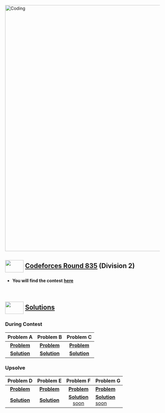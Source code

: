 <img alt="Coding" width="800px" src="https://cdn.dribbble.com/users/1959912/screenshots/6463995/competition_dribbble.gif">

## <img src = "https://cdn.dribbble.com/users/2131993/screenshots/4948736/media/421d4ed2f3d23c73d64d20963f61f422.gif" align = "center" width = "60px" height = "40px"> [ Codeforces Round 835](https://codeforces.com/contest/1840) (Division 2)

- **You will find the contest** [**here**](https://codeforces.com/contest/1760)

<br>

## <img src = "https://cdn.dribbble.com/users/1138721/screenshots/10809828/media/478d32b2e65c8c3194b7f2154e179231.gif" align = "center" width = "60px" height = "40px"> [ Solutions](#solutions)

### During Contest
|**Problem A**|**Problem B**|**Problem C**|
|:--:|:--:|:--:|
|[**Problem**](https://codeforces.com/contest/1760/problem/A)  |             [**Problem**](https://codeforces.com/contest/1760/problem/B)   |         [**Problem**](https://codeforces.com/contest/1760/problem/C)   |
|[**Solution**](https://github.com/khalid586/Live-and-Virtual-Contests/blob/main/Virtual%20Contests/CF%20round%20835/A.cpp)                     |       [**Solution**](https://github.com/khalid586/Live-and-Virtual-Contests/blob/main/Virtual%20Contests/CF%20round%20835/B.cpp)                     |       [**Solution**](https://github.com/khalid586/Live-and-Virtual-Contests/blob/main/Virtual%20Contests/CF%20round%20835/C.cpp)|


### Upsolve

|**Problem D**|**Problem E**|**Problem F**|**Problem G**|
|:--:|:--:|:--:|----|
|[**Problem**](https://codeforces.com/contest/1760/problem/D)|[**Problem**](https://codeforces.com/contest/1760/problem/E) |[**Problem**](https://codeforces.com/contest/1760/problem/F) |[**Problem**](https://codeforces.com/contest/1760/problem/G)|[**Problem**](https://codeforces.com/contest/1840/problem/G2)|
|[**Solution**](https://github.com/khalid586/Live-and-Virtual-Contests/blob/main/Virtual%20Contests/CF%20round%20835/D.cpp)| [**Solution**](https://github.com/khalid586/Live-and-Virtual-Contests/blob/main/Virtual%20Contests/CF%20round%20835/E.cpp)| [**Solution** <br> soon]()| [**Solution**<br> soon]()| [**Solution** <br> soon]()|
